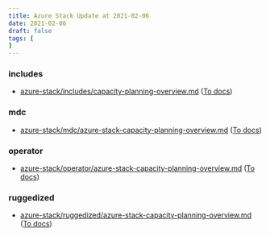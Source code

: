 ```yaml
---
title: Azure Stack Update at 2021-02-06
date: 2021-02-06
draft: false
tags: [
]
---
```


### includes
- [azure-stack/includes/capacity-planning-overview.md](https://github.com/MicrosoftDocs/azure-stack-docs/compare/33b0d19..3368c8d#diff-82b7b4dbd282096baf40fbaf6acc64db17252e713427afcee8b3338b13979203) ([To docs](https://docs.microsoft.com/en-us/azure-stack/includes/capacity-planning-overview?WT.mc_id=AZ-MVP-5003408))
    
### mdc
- [azure-stack/mdc/azure-stack-capacity-planning-overview.md](https://github.com/MicrosoftDocs/azure-stack-docs/compare/33b0d19..3368c8d#diff-0942ed5a52165e303ebee9e063644e68ec68a847d4686667de908f0f19b50b1d) ([To docs](https://docs.microsoft.com/en-us/azure-stack/mdc/azure-stack-capacity-planning-overview?WT.mc_id=AZ-MVP-5003408))
    
### operator
- [azure-stack/operator/azure-stack-capacity-planning-overview.md](https://github.com/MicrosoftDocs/azure-stack-docs/compare/33b0d19..3368c8d#diff-d277cb89d54f84ef40b85580383bcc1f2ec82c941997acb4f697217d741b3d01) ([To docs](https://docs.microsoft.com/en-us/azure-stack/operator/azure-stack-capacity-planning-overview?WT.mc_id=AZ-MVP-5003408))
    
### ruggedized
- [azure-stack/ruggedized/azure-stack-capacity-planning-overview.md](https://github.com/MicrosoftDocs/azure-stack-docs/compare/33b0d19..3368c8d#diff-c207a0c0de4f5d45ad94e339da30de5c3f03e2f8001a13d18925cc1c07f3ad3c) ([To docs](https://docs.microsoft.com/en-us/azure-stack/ruggedized/azure-stack-capacity-planning-overview?WT.mc_id=AZ-MVP-5003408))
    
